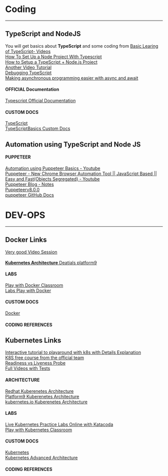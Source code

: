 # Coding
----------------------

## TypeScript and NodeJS
You will get basics about **TypeScript** and some coding from [Basic Learing of TypeScript- Videos](https://www.youtube.com/watch?v=Gd76yF1Dkg4&list=PLzvRQMJ9HDiQyjtcrtvDkeQMJIrv5ABbm) <br/>
[How To Set Up a Node Project With Typescript](https://www.digitalocean.com/community/tutorials/setting-up-a-node-project-with-typescript)<br/>
[How to Setup a TypeScript + Node.js Project](https://khalilstemmler.com/blogs/typescript/node-starter-project/)<br/>
[Another Video Tutorial](https://www.youtube.com/playlist?list=PLOntVmB73c8xSKcuCYvn7dHH4nuoFRjyL)<br/>
[Debugging TypeScript](https://code.visualstudio.com/docs/typescript/typescript-debugging)<br/>
[Making asynchronous programming easier with async and await](https://developer.mozilla.org/en-US/docs/Learn/JavaScript/Asynchronous/Async_await)<br/>


#### OFFICIAL Documentation
[Typescript Official Documentation ](https://www.typescriptlang.org/docs/handbook/2/everyday-types.html)

#### CUSTOM DOCS
[TypeScript](https://docs.google.com/document/d/1YYIRKV9DOZ7m1DPLZQsun3JZHuZTOUXB/edit#heading=h.gjdgxs)<br/>
[TypeScriptBasics Custom Docs](https://github.com/kingshuknandy2016/nodeJs/tree/master/TypeScriptBasics)

## Automation using TypeScript and Node JS

#### PUPPETEER
[Automation using Puppeteer Basics - Youtube](https://www.youtube.com/watch?v=4q9CNtwdawA) <br/>
[Puppeteer - New Chrome Browser Automation Tool || JavaScript Based || Easy and Fast(Objects Segregated) - Youtube](https://www.youtube.com/watch?v=GnNsW9FCMZ0) <br/>
[ Puppeteer Blog - Notes](https://www.toptal.com/puppeteer/headless-browser-puppeteer-tutorial)<br/>
[Puppeteerv8.0.0](https://pptr.dev/)<br/>
[puppeteer GitHub Docs](https://github.com/puppeteer/puppeteer)

# DEV-OPS
--------------------------
## Docker Links
[Very good Video Session](https://www.youtube.com/watch?v=wi-MGFhrad0&list=PLhW3qG5bs-L99pQsZ74f-LC-tOEsBp2rK)<br/><br/>
[**Kubernetes Architecture** Deatials platform9](https://platform9.com/blog/kubernetes-enterprise-chapter-2-kubernetes-architecture-concepts/)

#### LABS
[ Play with Docker Classroom ](https://training.play-with-docker.com/)<br/>
[Labs Play with Docker](https://labs.play-with-docker.com/#)

#### CUSTOM DOCS
[Docker](https://docs.google.com/document/d/1iRlB6eSBC-51XTMyUc0zmaS8N546d6Nt/edit#heading=h.gjdgxs)

#### CODING REFERENCES

## Kubernetes Links
[Interactive tutorial to playaround with k8s with Details Explanation ](https://kubernetes.io/docs/tutorials/kubernetes-basics/) <br/>
[K8S free course from the official team](https://www.udacity.com/course/scalable-microservices-with-kubernetes--ud615) <br/>
[ Readiness vs Liveness Probe ]( https://cloud.google.com/blog/products/gcp/kubernetes-best-practices-setting-up-health-checks-with-readiness-and-liveness-probes
)<br/>
[Full Videos with Tests](https://cutt.ly/2vpE0M1)<br>

#### ARCHITECTURE
[Redhat Kuberenetes Architecture ](https://www.redhat.com/en/topics/containers/kubernetes-architecture)<br/>
[Platform9 Kuberenetes Architecture](https://platform9.com/blog/kubernetes-enterprise-chapter-2-kubernetes-architecture-concepts/)<br/>
[kubernetes.io Kuberenetes Architecture](https://kubernetes.io/docs/concepts/overview/components/)

#### LABS
[Live Kubernetes Practice Labs Online with Katacoda](https://www.katacoda.com/courses/kubernetes)<br/>
[Play with Kubernetes Classroom](https://training.play-with-kubernetes.com/kubernetes-workshop/)<br/>


#### CUSTOM DOCS
[Kubernetes](https://docs.google.com/document/d/1k3Ze47QijjU4Z7YUmDLU46crTRje1M1g/edit#heading=h.gjdgxs)<br/>
[Kubernetes Advanced Architecture](https://docs.google.com/document/d/1sDZeujyLGzaK63Sy36GFWBAfTWQ_d9Qy/edit#heading=h.gjdgxs)<br/>

#### CODING REFERENCES


